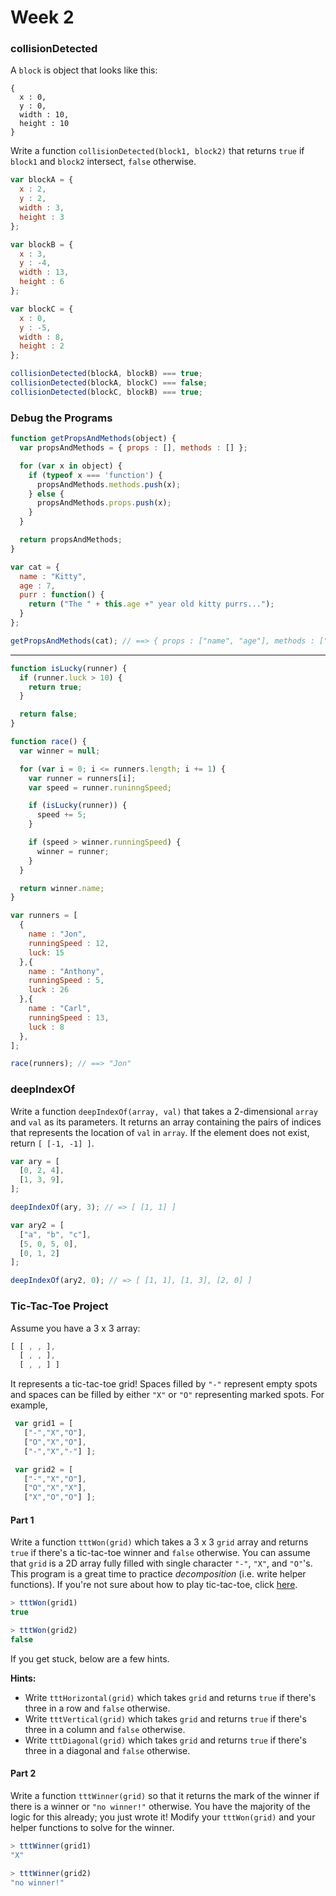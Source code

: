 # Week 2

### collisionDetected

A `block` is object that looks like this:

```
{
  x : 0,
  y : 0,
  width : 10,
  height : 10
}
```

Write a function `collisionDetected(block1, block2)` that returns `true` if `block1` and `block2` intersect, `false` otherwise.

```javascript
var blockA = {
  x : 2,
  y : 2,
  width : 3,
  height : 3
};

var blockB = {
  x : 3,
  y : -4,
  width : 13,
  height : 6
};

var blockC = {
  x : 0,
  y : -5,
  width : 8,
  height : 2
};

collisionDetected(blockA, blockB) === true;
collisionDetected(blockA, blockC) === false;
collisionDetected(blockC, blockB) === true;
```

### Debug the Programs

```javascript
function getPropsAndMethods(object) {
  var propsAndMethods = { props : [], methods : [] };

  for (var x in object) {
    if (typeof x === 'function') {
      propsAndMethods.methods.push(x);
    } else {
      propsAndMethods.props.push(x);
    }
  }

  return propsAndMethods;
}

var cat = {
  name : "Kitty",
  age : 7,
  purr : function() {
    return ("The " + this.age +" year old kitty purrs...");
  }
};

getPropsAndMethods(cat); // ==> { props : ["name", "age"], methods : ["purr"] }
```
---------------------------------------------------------------------------

```javascript
function isLucky(runner) {
  if (runner.luck > 10) {
    return true;
  }

  return false;
}

function race() {
  var winner = null;

  for (var i = 0; i <= runners.length; i += 1) {
    var runner = runners[i];
    var speed = runner.runinngSpeed;

    if (isLucky(runner)) {
      speed += 5;
    }

    if (speed > winner.runningSpeed) {
      winner = runner;
    }
  }

  return winner.name;
}

var runners = [
  {
    name : "Jon",
    runningSpeed : 12,
    luck: 15
  },{
    name : "Anthony",
    runningSpeed : 5,
    luck : 26
  },{
    name : "Carl",
    runningSpeed : 13,
    luck : 8
  },
];

race(runners); // ==> "Jon"
```

### deepIndexOf

Write a function `deepIndexOf(array, val)` that takes a 2-dimensional `array`
and `val` as its parameters. It returns an array containing the pairs of indices that represents the location of `val` in `array`. If the element does not exist, return `[ [-1, -1] ]`.

```javascript
var ary = [
  [0, 2, 4],
  [1, 3, 9],
];

deepIndexOf(ary, 3); // => [ [1, 1] ]

var ary2 = [
  ["a", "b", "c"],
  [5, 0, 5, 0],
  [0, 1, 2]
];

deepIndexOf(ary2, 0); // => [ [1, 1], [1, 3], [2, 0] ]
```

### Tic-Tac-Toe Project

Assume you have a 3 x 3 array:
```js
[ [ , , ],
  [ , , ],
  [ , , ] ]
```

It represents a tic-tac-toe grid! Spaces filled by `"-"` represent empty spots and spaces can be filled by either `"X"` or `"O"` representing marked spots. For example,
```js
 var grid1 = [
   ["-","X","O"],
   ["O","X","O"],
   ["-","X","-"] ];

 var grid2 = [
   ["-","X","O"],
   ["O","X","X"],
   ["X","O","O"] ];
```

#### Part 1

Write a function `tttWon(grid)` which takes a 3 x 3 `grid` array and returns `true` if there's a tic-tac-toe winner and `false` otherwise. You can assume that `grid` is a 2D array fully filled with single character `"-"`, `"X"`, and `"O"`'s. This program is a great time to practice *decomposition* (i.e. write helper functions). If you're not sure about how to play tic-tac-toe, click [here][ttt-overview].

```js
> tttWon(grid1)
true

> tttWon(grid2)
false
```

If you get stuck, below are a few hints.

**Hints:**
- Write `tttHorizontal(grid)` which takes `grid` and returns `true` if there's three in a row and `false` otherwise.
- Write `tttVertical(grid)` which takes `grid` and returns `true` if there's three in a column and `false` otherwise.
- Write `tttDiagonal(grid)` which takes `grid` and returns `true` if there's three in a diagonal and `false` otherwise.

#### Part 2

Write a function `tttWinner(grid)` so that it returns the mark of the winner if there is a winner or `"no winner!"` otherwise. You have the majority of the logic for this already; you just wrote it! Modify your `tttWon(grid)` and your helper functions to solve for the winner.

```js
> tttWinner(grid1)
"X"

> tttWinner(grid2)
"no winner!"
```

[ttt-overview]:https://www.google.com/webhp?sourceid=chrome-instant&ion=1&espv=2&ie=UTF-8#q=tic%20tac%20toe%20rules
